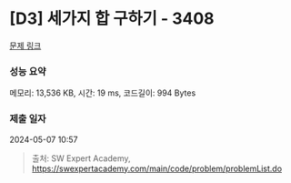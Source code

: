# [D3] 세가지 합 구하기 - 3408 

[문제 링크](https://swexpertacademy.com/main/code/problem/problemDetail.do?contestProbId=AWEbPukqySUDFAWs) 

### 성능 요약

메모리: 13,536 KB, 시간: 19 ms, 코드길이: 994 Bytes

### 제출 일자

2024-05-07 10:57



> 출처: SW Expert Academy, https://swexpertacademy.com/main/code/problem/problemList.do